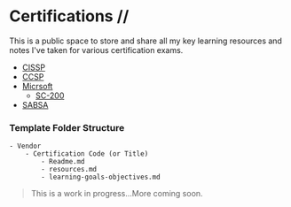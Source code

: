 # Certifications //

This is a public space to store and share all my key learning resources and notes I've taken for various certification exams. 

  - [CISSP](/CISSP/readme.md)
  - [CCSP](/CCSP/readme.md)
  - [Micrsoft](/Microsoft/)
    - [SC-200](/Microsoft/sc-200/)
  - [SABSA](/SABSA/)

### Template Folder Structure
    - Vendor
        - Certification Code (or Title)
            - Readme.md
            - resources.md
            - learning-goals-objectives.md


> This is a work in progress...More coming soon.

